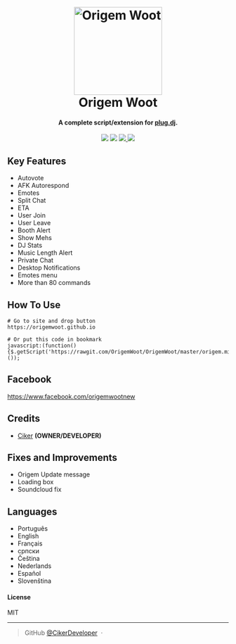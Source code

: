 
<h1 align="center">
  <br>
  <a href="https://origemwoot.github.io"><img src="https://i.imgur.com/YsvfUtf.png" alt="Origem Woot" width="200"></a>
  <br>
  Origem Woot
  <br>
</h1>

<h4 align="center">A complete script/extension for <a href="http://plug.dj" target="_blank">plug.dj</a>.</h4>
<p align="center">
    <a href="http://waffle.io/OrigemWoot/OrigemWoot"><img src="https://badge.waffle.io/OrigemWoot/OrigemWoot.svg?label=ready&title=Ready"></a>
  </a>
  <a href="https://gitter.im/OrigemWootOW/Lobby"><img src="https://badges.gitter.im/OrigemWootOW/Lobby.svg"></a>
  <a href="#">
      <img src="https://img.shields.io/badge/SayThanks.io-%E2%98%BC-1EAEDB.svg">
  </a>
  <a href="https://www.paypal.me/1microfix">
    <img src="https://img.shields.io/badge/$-donate-ff69b4.svg?maxAge=2592000&amp;style=flat">
  </a>
</p>


## Key Features

* Autovote
* AFK Autorespond
* Emotes
* Split Chat
* ETA
* User Join
* User Leave
* Booth Alert
* Show Mehs
* DJ Stats
* Music Length Alert
* Private Chat
* Desktop Notifications
* Emotes menu
* More than 80 commands

## How To Use

```
# Go to site and drop button
https://origemwoot.github.io

# Or put this code in bookmark
javascript:(function(){$.getScript('https://rawgit.com/OrigemWoot/OrigemWoot/master/origem.min.js');}());
```

## Facebook

https://www.facebook.com/origemwootnew

## Credits

- [Ciker](https://github.com/CikerDeveloper) __(OWNER/DEVELOPER)__


## Fixes and Improvements

- Origem Update message
- Loading box
- Soundcloud fix

## Languages

- Português
- English
- Français
- српски
- Čeština
- Nederlands
- Español
- Slovenština

#### License

MIT

---

> GitHub [@CikerDeveloper](https://github.com/CikerDeveloper) &nbsp;&middot;&nbsp;

